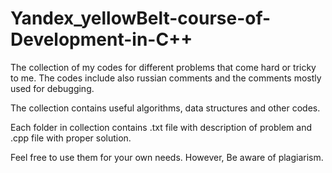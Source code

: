 # Yandex_yellowBelt-course-of-Development-in-C++
 The collection of my codes for different problems that come hard or tricky to me.
 The codes include also russian comments and the comments mostly used for debugging.

 The collection contains useful algorithms, data structures and other codes.

 Each folder in collection contains .txt file with description of problem and .cpp file with proper solution.

 Feel free to use them for your own needs. However, Be aware of plagiarism.
